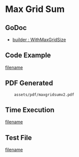 # Max Grid Sum

## GoDoc
* [builder : WithMaxGridSize](https://pkg.go.dev/github.com/huabtc/maroto/v2/pkg/config#CfgBuilder.WithMaxGridSize)

## Code Example
[filename](../../assets/examples/maxgridsum/v2/main.go ':include :type=code')

## PDF Generated
```pdf
	assets/pdf/maxgridsumv2.pdf
```

## Time Execution
[filename](../../assets/text/maxgridsumv2.txt  ':include :type=code')

## Test File
[filename](https://raw.githubusercontent.com/johnfercher/maroto/master/test/maroto/examples/maxgridsum.json  ':include :type=code')